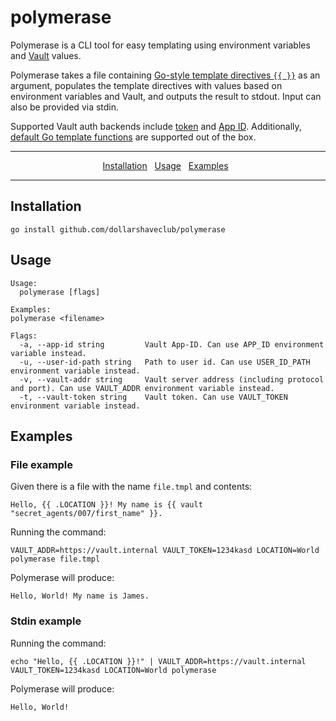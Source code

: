 # polymerase

Polymerase is a CLI tool for easy templating using environment variables and [Vault](https://www.vaultproject.io) values.

Polymerase takes a file containing [Go-style template directives `{{ }}`](https://golang.org/pkg/text/template/) as an argument, populates the template directives with values based on environment variables and Vault, and outputs the result to stdout. Input can also be provided via stdin. 

Supported Vault auth backends include [token](https://www.vaultproject.io/docs/auth/token.html) and [App ID](https://www.vaultproject.io/docs/auth/app-id.html). Additionally, [default Go template functions](https://golang.org/pkg/text/template/#hdr-Functions) are supported out of the box. 

<hr />
  <p align="center">
    <a href="#installation">Installation</a>&nbsp;&nbsp;
    <a href="#usage">Usage</a>&nbsp;&nbsp;
    <a href="#examples">Examples</a>&nbsp;&nbsp;
  </p>
<hr />

 
## Installation

```
go install github.com/dollarshaveclub/polymerase
```

## Usage

```
Usage:
  polymerase [flags]

Examples:
polymerase <filename>

Flags:
  -a, --app-id string         Vault App-ID. Can use APP_ID environment variable instead.
  -u, --user-id-path string   Path to user id. Can use USER_ID_PATH environment variable instead.
  -v, --vault-addr string     Vault server address (including protocol and port). Can use VAULT_ADDR environment variable instead.
  -t, --vault-token string    Vault token. Can use VAULT_TOKEN environment variable instead.
```

## Examples
### File example

Given there is a file with the name `file.tmpl` and contents:

```
Hello, {{ .LOCATION }}! My name is {{ vault "secret_agents/007/first_name" }}.
```

Running the command:

```
VAULT_ADDR=https://vault.internal VAULT_TOKEN=1234kasd LOCATION=World polymerase file.tmpl
```

Polymerase will produce:

```
Hello, World! My name is James.
```

### Stdin example

Running the command:

```
echo "Hello, {{ .LOCATION }}!" | VAULT_ADDR=https://vault.internal VAULT_TOKEN=1234kasd LOCATION=World polymerase
```

Polymerase will produce:

```
Hello, World!
```
